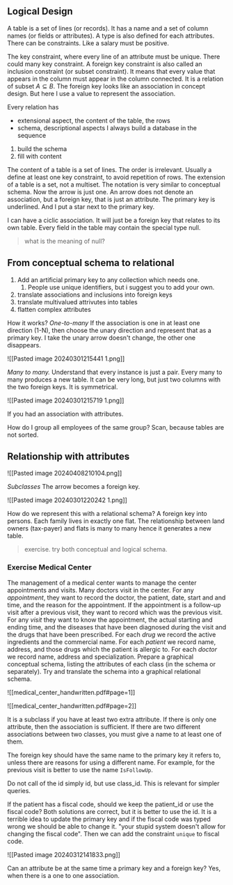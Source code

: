 
## Logical Design

A table is a set of lines (or records).
It has a name and a set of column names (or fields or attributes).
A type is also defined for each attributes.
There can be constraints. Like a salary must be positive.

The key constraint, where every line of an attribute must be unique. There could many key constraint.
A foreign key constraint is also called an inclusion constraint (or subset constraint). It means that every value that appears in the column must appear in the column connected. It is a relation of subset $A\subseteq B$.
The foreign key looks like an association in concept design. But here I use a value to represent the association.

Every relation has
- extensional aspect, the content of the table, the rows
- schema, descriptional aspects
I always build a database in the sequence
1. build the schema
2. fill with content

The content of a table is a set of lines.
The order is irrelevant.
Usually a define at least one key constraint, to avoid repetition of rows.
The extension of a table is a set, not a multiset.
The notation is very similar to conceptual schema.
Now the arrow is just one. An arrow does not denote an association, but a foreign key, that is just an attribute.
The primary key is underlined. And I put a star next to the primary key.

I can have a ciclic association. It will just be a foreign key that relates to its own table. Every field in the table may contain the special type null. 
> what is the meaning of null?

## From conceptual schema to relational

1. Add an artificial primary key to any collection which needs one.
	1. People use unique identifiers, but i suggest you to add your own.
2. translate associations and inclusions into foreign keys
3. translate multivalued attrivutes into tables
4. flatten complex attributes

How it works?
*One-to-many*
If the association is one in at least one direction (1-N), then choose the unary direction and represent that as a primary key.
I take the unary arrow doesn't change, the other one disappears.

![[Pasted image 20240301215441 1.png]]

*Many to many.*
Understand that every instance is just a pair.
Every many to many produces a new table.
It can be very long, but just two columns with the two foreign keys.
It is symmetrical.

![[Pasted image 20240301215719 1.png]]

If you had an association with attributes.


How do I group all employees of the same group? Scan, because tables are not sorted.

## Relationship with attributes
![[Pasted image 20240408210104.png]]

*Subclasses*
The arrow becomes a foreign key. 

![[Pasted image 20240301220242 1.png]]

How do we represent this with a relational schema?
A foreign key into persons.
Each family lives in exactly one flat.
The relationship between land owners (tax-payer) and flats is many to many hence it generates a new table.

> exercise. try both conceptual and logical schema.

### Exercise Medical Center

The management of a medical center wants to manage the center appointments and visits. Many doctors visit in the center. 
For any *appointment*, they want to record the doctor, the patient, date, start and and time, and the reason for the appointment. If the appointment is a follow-up visit after a previous visit, they want to record which was the previous visit. 
For any *visit* they want to know the appointment, the actual starting and ending time, and the diseases that have been diagnosed during the visit and the drugs that have been prescribed. 
For each *drug* we record the active ingredients and the commercial name. 
For each *patient* we record name, address, and those drugs which the patient is allergic to. 
For each *doctor* we record name, address and specialization. 
Prepare a graphical conceptual schema, listing the attributes of each class (in the schema or separately). Try and translate the schema into a graphical relational schema.

![[medical_center_handwritten.pdf#page=1]]

![[medical_center_handwritten.pdf#page=2]]

It is a subclass if you have at least two extra attribute. 
If there is only one attribute, then the association is sufficient.
If there are two different associations between two classes, you must give a name to at least one of them.

The foreign key should have the same name to the primary key it refers to, unless there are reasons for using a different name. For example, for the previous visit is better to use the name `IsFollowUp`.

Do not call of the id simply id, but use class_id.
This is relevant for simpler queries.

If the patient has a fiscal code, should we keep the patient_id or use the fiscal code? Both solutions are correct, but it is better to use the id. It is a terrible idea to update the primary key and if the fiscal code was typed wrong we should be able to change it. "your stupid system doesn't allow for changing the fiscal code". Then we can add the constraint `unique` to fiscal code.


![[Pasted image 20240312141833.png]]

Can an attribute be at the same time a primary key and a foreign key? Yes, when there is a one to one association.

